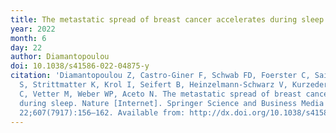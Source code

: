 ```yaml
---
title: The metastatic spread of breast cancer accelerates during sleep
year: 2022
month: 6
day: 22
author: Diamantopoulou
doi: 10.1038/s41586-022-04875-y
citation: 'Diamantopoulou Z, Castro-Giner F, Schwab FD, Foerster C, Saini M, Budinjas
  S, Strittmatter K, Krol I, Seifert B, Heinzelmann-Schwarz V, Kurzeder C, Rochlitz
  C, Vetter M, Weber WP, Aceto N. The metastatic spread of breast cancer accelerates
  during sleep. Nature [Internet]. Springer Science and Business Media LLC; 2022 Jun
  22;607(7917):156–162. Available from: http://dx.doi.org/10.1038/s41586-022-04875-y'
---
```


